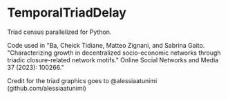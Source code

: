 # TemporalTriadDelay

Triad census parallelized for Python. 

Code used in "Ba, Cheick Tidiane, Matteo Zignani, and Sabrina Gaito. "Characterizing growth in decentralized socio-economic networks through triadic closure-related network motifs." Online Social Networks and Media 37 (2023): 100266."

Credit for the triad graphics goes to @alessiaatunimi (github.com/alessiaatunimi) 
